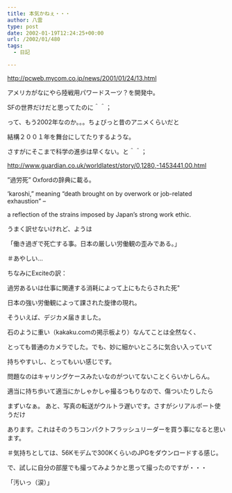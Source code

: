```yaml
---
title: 本気かねぇ・・・
author: 八雲
type: post
date: 2002-01-19T12:24:25+00:00
url: /2002/01/480
tags:
  - 日記

---
```

http://pcweb.mycom.co.jp/news/2001/01/24/13.html

アメリカがなにやら陸戦用パワードスーツ？を開発中。
  
SFの世界だけだと思ってたのに＾＾；
  
って、もう2002年なのか。。。ちょびっと昔のアニメくらいだと
  
結構２００１年を舞台にしてたりするような。
  
さすがにそこまで科学の進歩は早くない。と＾＾；

http://www.guardian.co.uk/worldlatest/story/0,1280,-1453441,00.html

”過労死” Oxfordの辞典に載る。
  
&#8216;karoshi,&#8221; meaning &#8220;death brought on by overwork or job-related exhaustion&#8221; &#8211;
   
a reflection of the strains imposed by Japan&#8217;s strong work ethic.
  
うまく訳せないけれど、ようは
  
「働き過ぎで死亡する事。日本の厳しい労働観の歪みである。」
  
＃あやしい…
  
ちなみにExciteの訳：
  
過労あるいは仕事に関連する消耗によって上にもたらされた死"
  
日本の強い労働観によって課された旋律の現れ。

そういえば、デジカメ届きました。
  
石のように重い（kakaku.comの掲示板より）なんてことは全然なく、
  
とっても普通のカメラでした。でも、妙に細かいところに気合い入っていて
  
持ちやすいし、とってもいい感じです。
  
問題なのはキャリングケースみたいなのがついてないことくらいかしらん。
  
適当に持ち歩いて適当にかしゃかしゃ撮るつもりなので、傷ついたりしたら
  
まずいなぁ。 あと、写真の転送がウルトラ遅いです。さすがシリアルポート使うだけ
  
あります。これはそのうちコンパクトフラッシュリーダーを買う事になると思います。
  
＃気持ちとしては、56Kモデムで300KくらいのJPGをダウンロードする感じ。
  
で、試しに自分の部屋でも撮ってみようかと思って撮ったのですが・・・

「汚いっ（涙）」
